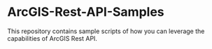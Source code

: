 # ArcGIS-Rest-API-Samples
This repository contains sample scripts of how you can leverage the capabilities of ArcGIS Rest API.
